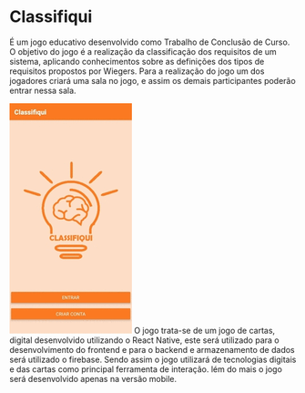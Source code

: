 # Classifiqui

É um jogo educativo desenvolvido como Trabalho de Conclusão de Curso. O objetivo do jogo é a realização da classificação dos requisitos 
de um sistema, aplicando conhecimentos sobre as definições dos tipos de requisitos propostos por Wiegers. Para a realização do jogo um dos 
jogadores criará uma sala no jogo, e assim os demais participantes poderão entrar nessa sala.

![](classifiqui.gif) O jogo trata-se de um jogo de cartas, digital desenvolvido utilizando o React Native, este será utilizado para o desenvolvimento do frontend e para o backend e armazenamento de dados será utilizado o firebase. Sendo assim o jogo utilizará de tecnologias digitais e das cartas como principal ferramenta de interação. lém do mais o jogo será desenvolvido apenas na versão mobile.


